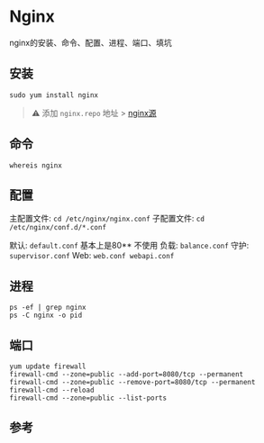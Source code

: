 # Nginx

nginx的安装、命令、配置、进程、端口、填坑

## 安装

```console
sudo yum install nginx
```

> :warning: 添加 `nginx.repo` 地址 > [nginx源](http://nginx.org/en/linux_packages.html)

## 命令

```console
whereis nginx
```

## 配置

主配置文件: `cd /etc/nginx/nginx.conf`
子配置文件: `cd /etc/nginx/conf.d/*.conf`

默认: `default.conf` 基本上是80** 不使用
负载: `balance.conf`
守护: `supervisor.conf`
Web: `web.conf webapi.conf`

## 进程

```console
ps -ef | grep nginx
ps -C nginx -o pid
```

## 端口

```console
yum update firewall
firewall-cmd --zone=public --add-port=8080/tcp --permanent
firewall-cmd --zone=public --remove-port=8080/tcp --permanent
firewall-cmd --reload
firewall-cmd --zone=public --list-ports
```

## 参考
